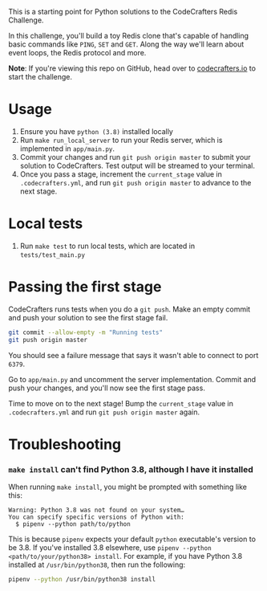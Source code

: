 This is a starting point for Python solutions to the CodeCrafters
Redis Challenge.

In this challenge, you'll build a toy Redis clone that's capable of handling
basic commands like `PING`, `SET` and `GET`. Along the way we'll learn about
event loops, the Redis protocol and more. 

**Note**: If you're viewing this repo on GitHub, head over to
[codecrafters.io](https://codecrafters.io) to start the challenge.

# Usage

1. Ensure you have `python (3.8)` installed locally
1. Run `make run_local_server` to run your Redis server, which is implemented in
   `app/main.py`.
1. Commit your changes and run `git push origin master` to submit your solution
   to CodeCrafters. Test output will be streamed to your terminal.
1. Once you pass a stage, increment the `current_stage` value in
   `.codecrafters.yml`, and run `git push origin master` to advance to the next
   stage.
   

# Local tests

1. Run `make test` to run local tests, which are located in `tests/test_main.py`


# Passing the first stage

CodeCrafters runs tests when you do a `git push`. Make an empty commit and push
your solution to see the first stage fail.
   
``` sh
git commit --allow-empty -m "Running tests"
git push origin master
```

You should see a failure message that says it wasn't able to connect to port
`6379`.

Go to `app/main.py` and uncomment the server implementation. Commit and
push your changes, and you'll now see the first stage pass.

Time to move on to the next stage! Bump the `current_stage` value in
`.codecrafters.yml` and run `git push origin master` again.



# Troubleshooting

### `make install` can't find Python 3.8, although I have it installed

When running `make install`, you might be prompted with something like this: 

```
Warning: Python 3.8 was not found on your system…
You can specify specific versions of Python with:
  $ pipenv --python path/to/python
```

This is because `pipenv` expects your default `python` executable's version to
be 3.8. If you've installed 3.8 elsewhere, use `pipenv --python
<path/to/your/python38> install`. For example, if you have Python 3.8
installed at `/usr/bin/python38`, then run the following: 

``` sh
pipenv --python /usr/bin/python38 install
```


